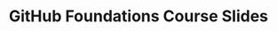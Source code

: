 ---
layout: slide
deck_type: revealjs
theme: github
title: GitHub Foundations Course Slides
description: A slide deck to the GitHub Foundations class.
chapters: [
  'preroll',
  'version-control',
  'commit-basics',
  'branch-basics',
  'tag-basics',
  'github/pull-requests',
  'github/contributors',
  'github/organizations',
  'goodbye']
---